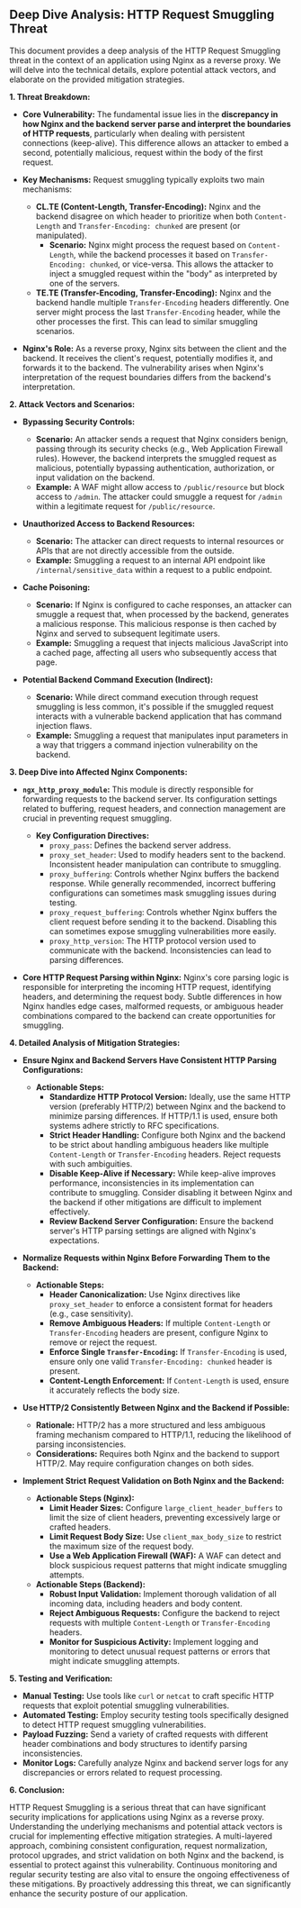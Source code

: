 ## Deep Dive Analysis: HTTP Request Smuggling Threat

This document provides a deep analysis of the HTTP Request Smuggling threat in the context of an application using Nginx as a reverse proxy. We will delve into the technical details, explore potential attack vectors, and elaborate on the provided mitigation strategies.

**1. Threat Breakdown:**

*   **Core Vulnerability:** The fundamental issue lies in the **discrepancy in how Nginx and the backend server parse and interpret the boundaries of HTTP requests**, particularly when dealing with persistent connections (keep-alive). This difference allows an attacker to embed a second, potentially malicious, request within the body of the first request.

*   **Key Mechanisms:**  Request smuggling typically exploits two main mechanisms:
    *   **CL.TE (Content-Length, Transfer-Encoding):**  Nginx and the backend disagree on which header to prioritize when both `Content-Length` and `Transfer-Encoding: chunked` are present (or manipulated).
        *   **Scenario:** Nginx might process the request based on `Content-Length`, while the backend processes it based on `Transfer-Encoding: chunked`, or vice-versa. This allows the attacker to inject a smuggled request within the "body" as interpreted by one of the servers.
    *   **TE.TE (Transfer-Encoding, Transfer-Encoding):**  Nginx and the backend handle multiple `Transfer-Encoding` headers differently. One server might process the last `Transfer-Encoding` header, while the other processes the first. This can lead to similar smuggling scenarios.

*   **Nginx's Role:**  As a reverse proxy, Nginx sits between the client and the backend. It receives the client's request, potentially modifies it, and forwards it to the backend. The vulnerability arises when Nginx's interpretation of the request boundaries differs from the backend's interpretation.

**2. Attack Vectors and Scenarios:**

*   **Bypassing Security Controls:**
    *   **Scenario:** An attacker sends a request that Nginx considers benign, passing through its security checks (e.g., Web Application Firewall rules). However, the backend interprets the smuggled request as malicious, potentially bypassing authentication, authorization, or input validation on the backend.
    *   **Example:**  A WAF might allow access to `/public/resource` but block access to `/admin`. The attacker could smuggle a request for `/admin` within a legitimate request for `/public/resource`.

*   **Unauthorized Access to Backend Resources:**
    *   **Scenario:**  The attacker can direct requests to internal resources or APIs that are not directly accessible from the outside.
    *   **Example:**  Smuggling a request to an internal API endpoint like `/internal/sensitive_data` within a request to a public endpoint.

*   **Cache Poisoning:**
    *   **Scenario:** If Nginx is configured to cache responses, an attacker can smuggle a request that, when processed by the backend, generates a malicious response. This malicious response is then cached by Nginx and served to subsequent legitimate users.
    *   **Example:** Smuggling a request that injects malicious JavaScript into a cached page, affecting all users who subsequently access that page.

*   **Potential Backend Command Execution (Indirect):**
    *   **Scenario:** While direct command execution through request smuggling is less common, it's possible if the smuggled request interacts with a vulnerable backend application that has command injection flaws.
    *   **Example:** Smuggling a request that manipulates input parameters in a way that triggers a command injection vulnerability on the backend.

**3. Deep Dive into Affected Nginx Components:**

*   **`ngx_http_proxy_module`:** This module is directly responsible for forwarding requests to the backend server. Its configuration settings related to buffering, request headers, and connection management are crucial in preventing request smuggling.
    *   **Key Configuration Directives:**
        *   `proxy_pass`: Defines the backend server address.
        *   `proxy_set_header`: Used to modify headers sent to the backend. Inconsistent header manipulation can contribute to smuggling.
        *   `proxy_buffering`: Controls whether Nginx buffers the backend response. While generally recommended, incorrect buffering configurations can sometimes mask smuggling issues during testing.
        *   `proxy_request_buffering`: Controls whether Nginx buffers the client request before sending it to the backend. Disabling this can sometimes expose smuggling vulnerabilities more easily.
        *   `proxy_http_version`:  The HTTP protocol version used to communicate with the backend. Inconsistencies can lead to parsing differences.

*   **Core HTTP Request Parsing within Nginx:**  Nginx's core parsing logic is responsible for interpreting the incoming HTTP request, identifying headers, and determining the request body. Subtle differences in how Nginx handles edge cases, malformed requests, or ambiguous header combinations compared to the backend can create opportunities for smuggling.

**4. Detailed Analysis of Mitigation Strategies:**

*   **Ensure Nginx and Backend Servers Have Consistent HTTP Parsing Configurations:**
    *   **Actionable Steps:**
        *   **Standardize HTTP Protocol Version:**  Ideally, use the same HTTP version (preferably HTTP/2) between Nginx and the backend to minimize parsing differences. If HTTP/1.1 is used, ensure both systems adhere strictly to RFC specifications.
        *   **Strict Header Handling:** Configure both Nginx and the backend to be strict about handling ambiguous headers like multiple `Content-Length` or `Transfer-Encoding` headers. Reject requests with such ambiguities.
        *   **Disable Keep-Alive if Necessary:** While keep-alive improves performance, inconsistencies in its implementation can contribute to smuggling. Consider disabling it between Nginx and the backend if other mitigations are difficult to implement effectively.
        *   **Review Backend Server Configuration:** Ensure the backend server's HTTP parsing settings are aligned with Nginx's expectations.

*   **Normalize Requests within Nginx Before Forwarding Them to the Backend:**
    *   **Actionable Steps:**
        *   **Header Canonicalization:**  Use Nginx directives like `proxy_set_header` to enforce a consistent format for headers (e.g., case sensitivity).
        *   **Remove Ambiguous Headers:**  If multiple `Content-Length` or `Transfer-Encoding` headers are present, configure Nginx to remove or reject the request.
        *   **Enforce Single `Transfer-Encoding`:** If `Transfer-Encoding` is used, ensure only one valid `Transfer-Encoding: chunked` header is present.
        *   **Content-Length Enforcement:** If `Content-Length` is used, ensure it accurately reflects the body size.

*   **Use HTTP/2 Consistently Between Nginx and the Backend if Possible:**
    *   **Rationale:** HTTP/2 has a more structured and less ambiguous framing mechanism compared to HTTP/1.1, reducing the likelihood of parsing inconsistencies.
    *   **Considerations:** Requires both Nginx and the backend to support HTTP/2. May require configuration changes on both sides.

*   **Implement Strict Request Validation on Both Nginx and the Backend:**
    *   **Actionable Steps (Nginx):**
        *   **Limit Header Sizes:** Configure `large_client_header_buffers` to limit the size of client headers, preventing excessively large or crafted headers.
        *   **Limit Request Body Size:** Use `client_max_body_size` to restrict the maximum size of the request body.
        *   **Use a Web Application Firewall (WAF):** A WAF can detect and block suspicious request patterns that might indicate smuggling attempts.
    *   **Actionable Steps (Backend):**
        *   **Robust Input Validation:**  Implement thorough validation of all incoming data, including headers and body content.
        *   **Reject Ambiguous Requests:**  Configure the backend to reject requests with multiple `Content-Length` or `Transfer-Encoding` headers.
        *   **Monitor for Suspicious Activity:** Implement logging and monitoring to detect unusual request patterns or errors that might indicate smuggling attempts.

**5. Testing and Verification:**

*   **Manual Testing:** Use tools like `curl` or `netcat` to craft specific HTTP requests that exploit potential smuggling vulnerabilities.
*   **Automated Testing:** Employ security testing tools specifically designed to detect HTTP request smuggling vulnerabilities.
*   **Payload Fuzzing:**  Send a variety of crafted requests with different header combinations and body structures to identify parsing inconsistencies.
*   **Monitor Logs:**  Carefully analyze Nginx and backend server logs for any discrepancies or errors related to request processing.

**6. Conclusion:**

HTTP Request Smuggling is a serious threat that can have significant security implications for applications using Nginx as a reverse proxy. Understanding the underlying mechanisms and potential attack vectors is crucial for implementing effective mitigation strategies. A multi-layered approach, combining consistent configuration, request normalization, protocol upgrades, and strict validation on both Nginx and the backend, is essential to protect against this vulnerability. Continuous monitoring and regular security testing are also vital to ensure the ongoing effectiveness of these mitigations. By proactively addressing this threat, we can significantly enhance the security posture of our application.
